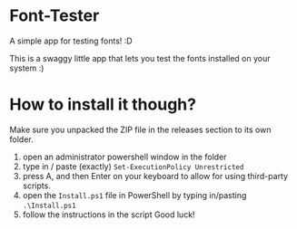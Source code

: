 # Font-Tester
A simple app for testing fonts! :D

This is a swaggy little app that lets you test the fonts installed on your system :)

# How to install it though?
Make sure you unpacked the ZIP file in the releases section to its own folder.
1. open an administrator powershell window in the folder
2. type in / paste (exactly) ```Set-ExecutionPolicy Unrestricted```
3. press A, and then Enter on your keyboard to allow for using third-party scripts.
4. open the ```Install.ps1``` file in PowerShell by typing in/pasting ```.\Install.ps1```
5. follow the instructions in the script
Good luck!
